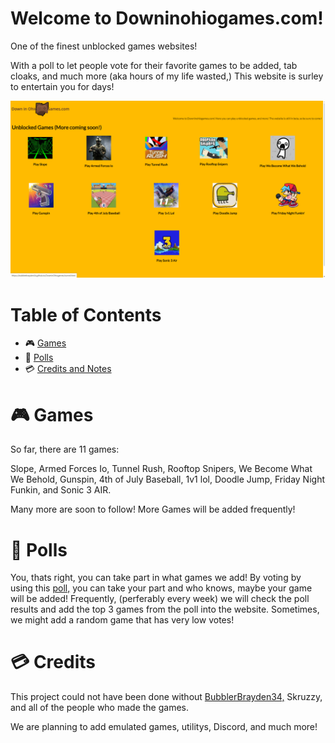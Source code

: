 # Welcome to Downinohiogames.com!

One of the finest unblocked games websites!


With a poll to let people vote for their favorite games to be added, tab cloaks, and much more (aka hours of my life wasted,) This website is surley to entertain you for days!

![image](https://github.com/BubblerBrayden34/DownInOhiogames/blob/main/image_2024-05-21_195434594.png?raw=true)


# Table of Contents
- 🎮 [Games](#-Games)
- 📄 [Polls](#-Polls)
- 💳 [Credits and Notes](#-Credits)

# 🎮 Games
So far, there are 11 games:

Slope, 
Armed Forces Io, 
Tunnel Rush, 
Rooftop Snipers, 
We Become What We Behold, 
Gunspin, 
4th of July Baseball, 
1v1 lol, 
Doodle Jump, 
Friday Night Funkin, and
Sonic 3 AIR.

Many more are soon to follow!
More Games will be added frequently!


# 📄 Polls

You, thats right, you can take part in what games we add!
By voting by using this [poll,](https://docs.google.com/forms/d/e/1FAIpQLSeRuyMLWqG3ZIPwPjce8wIR2xjsmq0Zv5EcxpvX_-1fESxfvw/viewform?usp=sf_link) you can take your part and who knows, maybe your game will be added!
Frequently, (perferably every week) we will check the poll results and add the top 3 games from the poll into the website. Sometimes, we might add a random game that has very low votes!


# 💳 Credits

This project could not have been done without [BubblerBrayden34,](https://github.com/BubblerBrayden34) Skruzzy, and all of the people who made the games.

We are planning to add emulated games, utilitys, Discord, and much more!
